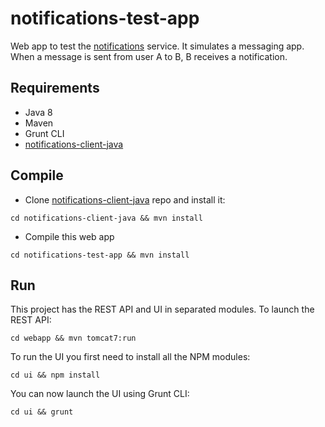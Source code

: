 notifications-test-app
======================

Web app to test the [notifications](https://github.com/samfcmc/bennu-notifications) service.
It simulates a messaging app.
When a message is sent from user A to B, B receives a notification.

## Requirements
-	Java 8
-	Maven
- Grunt CLI
-	[notifications-client-java](https://github.com/samfcmc/notifications-client-java)

## Compile
* Clone [notifications-client-java](https://github.com/samfcmc/notifications-client-java) repo and install it:
```shell
cd notifications-client-java && mvn install
```

* Compile this web app
```shell
cd notifications-test-app && mvn install
```

## Run
This project has the REST API and UI in separated modules.
To launch the REST API:
```shell
cd webapp && mvn tomcat7:run
```

To run the UI you first need to install all the NPM modules:
```shell
cd ui && npm install
```

You can now launch the UI using Grunt CLI:
```shell
cd ui && grunt
```

